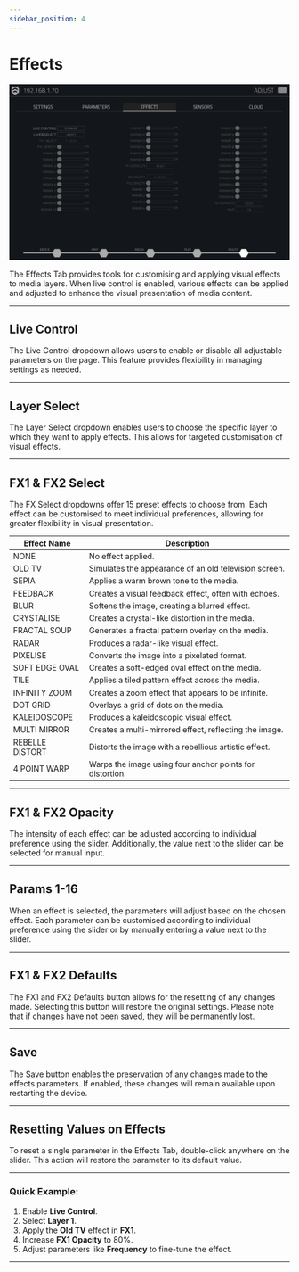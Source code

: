 ```yaml
---
sidebar_position: 4
---
```


# Effects

![Effects Image 1](\img\user-manual\adjust\adjust-effects-media\image1.jpeg)

The Effects Tab provides tools for customising and applying visual effects to media layers. When live control is enabled, various effects can be applied and adjusted to enhance the visual presentation of media content.

---

## Live Control

The Live Control dropdown allows users to enable or disable all adjustable parameters on the page. This feature provides flexibility in managing settings as needed.

---

## Layer Select

The Layer Select dropdown enables users to choose the specific layer to which they want to apply effects. This allows for targeted customisation of visual effects.

---

## FX1 & FX2 Select

The FX Select dropdowns offer 15 preset effects to choose from. Each effect can be customised to meet individual preferences, allowing for greater flexibility in visual presentation.

| Effect Name        | Description                                             |
|--------------------|---------------------------------------------------------|
| NONE               | No effect applied.                                     |
| OLD TV             | Simulates the appearance of an old television screen.  |
| SEPIA              | Applies a warm brown tone to the media.                |
| FEEDBACK           | Creates a visual feedback effect, often with echoes.   |
| BLUR               | Softens the image, creating a blurred effect.          |
| CRYSTALISE         | Creates a crystal-like distortion in the media.        |
| FRACTAL SOUP       | Generates a fractal pattern overlay on the media.      |
| RADAR              | Produces a radar-like visual effect.                   |
| PIXELISE           | Converts the image into a pixelated format.            |
| SOFT EDGE OVAL     | Creates a soft-edged oval effect on the media.        |
| TILE               | Applies a tiled pattern effect across the media.       |
| INFINITY ZOOM      | Creates a zoom effect that appears to be infinite.     |
| DOT GRID           | Overlays a grid of dots on the media.                  |
| KALEIDOSCOPE       | Produces a kaleidoscopic visual effect.                |
| MULTI MIRROR       | Creates a multi-mirrored effect, reflecting the image. |
| REBELLE DISTORT    | Distorts the image with a rebellious artistic effect.  |
| 4 POINT WARP       | Warps the image using four anchor points for distortion.|

---

## FX1 & FX2 Opacity

The intensity of each effect can be adjusted according to individual preference using the slider. Additionally, the value next to the slider can be selected for manual input.

---

## Params 1-16

When an effect is selected, the parameters will adjust based on the chosen effect. Each parameter can be customised according to individual preference using the slider or by manually entering a value next to the slider.

---

## FX1 & FX2 Defaults

The FX1 and FX2 Defaults button allows for the resetting of any changes made. Selecting this button will restore the original settings. Please note that if changes have not been saved, they will be permanently lost.

---

## Save

The Save button enables the preservation of any changes made to the effects parameters. If enabled, these changes will remain available upon restarting the device.

---

## Resetting Values on Effects

To reset a single parameter in the Effects Tab, double-click anywhere on the slider. This action will restore the parameter to its default value.

---

### Quick Example:

1. Enable **Live Control**.
2. Select **Layer 1**.
3. Apply the **Old TV** effect in **FX1**.
4. Increase **FX1 Opacity** to 80%.
5. Adjust parameters like **Frequency** to fine-tune the effect.


---